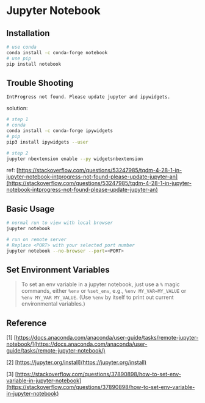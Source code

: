 # Jupyter Notebook

## Installation

```bash
# use conda
conda install -c conda-forge notebook
# use pip
pip install notebook
```

## Trouble Shooting

```text
IntProgress not found. Please update jupyter and ipywidgets.
```

solution:

```bash
# step 1
# conda
conda install -c conda-forge ipywidgets
# pip
pip3 install ipywidgets --user

# step 2
jupyter nbextension enable --py widgetsnbextension
```

ref: [https://stackoverflow.com/questions/53247985/tqdm-4-28-1-in-jupyter-notebook-intprogress-not-found-please-update-jupyter-an](https://stackoverflow.com/questions/53247985/tqdm-4-28-1-in-jupyter-notebook-intprogress-not-found-please-update-jupyter-an)

## Basic Usage

```bash
# normal run to view with local browser
jupyter notebook

# run on remote server
# Replace <PORT> with your selected port number
jupyter notebook --no-browser --port=<PORT>
```

## Set Environment Variables

> To set an env variable in a jupyter notebook, just use a `%` magic commands, either `%env` or `%set_env`, e.g., `%env MY_VAR=MY_VALUE` or `%env MY_VAR MY_VALUE`. \(Use `%env` by itself to print out current environmental variables.\)

## Reference

\[1\] [https://docs.anaconda.com/anaconda/user-guide/tasks/remote-jupyter-notebook/](https://docs.anaconda.com/anaconda/user-guide/tasks/remote-jupyter-notebook/)

\[2\] [https://jupyter.org/install](https://jupyter.org/install)

\[3\] [https://stackoverflow.com/questions/37890898/how-to-set-env-variable-in-jupyter-notebook](https://stackoverflow.com/questions/37890898/how-to-set-env-variable-in-jupyter-notebook)

